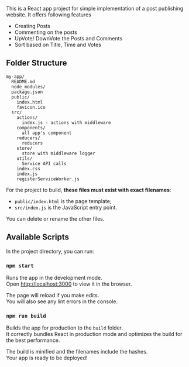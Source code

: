 This is a React app project for simple implementation of a post publishing website.
It offers following features
* Creating Posts
* Commenting on the posts
* UpVote/ DownVote the Posts and Comments
* Sort based on Title, Time and Votes

## Folder Structure

```
my-app/
  README.md
  node_modules/
  package.json
  public/
    index.html
    favicon.ico
  src/
    actions/
      index.js - actions with middleware
    components/
      all app's component
    reducers/
      reducers
    store/
      store with middleware logger
    utils/
      Service API calls
    index.css
    index.js
    registerServiceWorker.js
```

For the project to build, **these files must exist with exact filenames**:

* `public/index.html` is the page template;
* `src/index.js` is the JavaScript entry point.

You can delete or rename the other files.

## Available Scripts

In the project directory, you can run:

### `npm start`

Runs the app in the development mode.<br>
Open [http://localhost:3000](http://localhost:3000) to view it in the browser.

The page will reload if you make edits.<br>
You will also see any lint errors in the console.

### `npm run build`

Builds the app for production to the `build` folder.<br>
It correctly bundles React in production mode and optimizes the build for the best performance.

The build is minified and the filenames include the hashes.<br>
Your app is ready to be deployed!
